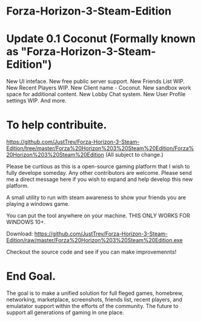 # Forza-Horizon-3-Steam-Edition

# Update 0.1 Coconut  (Formally known as "Forza-Horizon-3-Steam-Edition")
New UI inteface.
New free public server support.
New Friends List WIP.
New Recent Players WIP.
New Client name - Coconut.
New sandbox work space for additional content.
New Lobby Chat system.
New User Profile settings WIP.
And more.

# To help contribuite.
https://github.com/JustTrev/Forza-Horizon-3-Steam-Edition/tree/master/Forza%20Horizon%203%20Steam%20Edition/Forza%20Horizon%203%20Steam%20Edition
(All subject to change.)

Please be curtious as this is a open-source gaming platform that I wish to fully develope someday. Any other contributors are welcome.  Please send me a direct message here if you wish to expand and help develop this new platform.

A small utility to run with steam awareness to show your friends you are playing a windows game.

You can put the tool anywhere on your machine. THIS ONLY WORKS FOR WINDOWS 10+. 

Download: https://github.com/JustTrev/Forza-Horizon-3-Steam-Edition/raw/master/Forza%20Horizon%203%20Steam%20Edition.exe

Checkout the source code and see if you can make improvemennts!



# End Goal.

The goal is to make a unified solution for full fleged games, homebrew, networking, marketplace, screenshots, friends list, recent players, and emulatator support within the efforts of the community.  The future to support all generations of gaming in one place.
